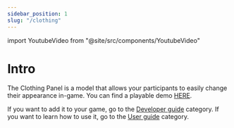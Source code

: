```yaml
---
sidebar_position: 1
slug: "/clothing"
---
```


import YoutubeVideo from "@site/src/components/YoutubeVideo"

# Intro

The Clothing Panel is a model that allows your participants to easily change their appearance in-game. You can find a playable demo [HERE](https://www.roblox.com/games/15633817581).

<YoutubeVideo id="eNx0lnz-soE" />

If you want to add it to your game, go to the [Developer guide](/clothing/developer-guide) category. If you want to learn how to use it, go to the [User guide](/clothing/user-guide) category.
